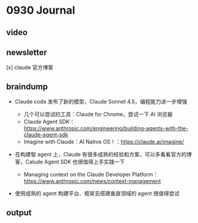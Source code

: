 # 0930 Journal

## video

## newsletter

[x] claude 官方博客

## braindump

- Claude code 发布了新的模型，Claude Sonnet 4.5，编程能力进一步增强

  - 几个可以尝试的工具：Claude for Chrome，尝试一下 AI 浏览器
  - Claude Agent SDK：https://www.anthropic.com/engineering/building-agents-with-the-claude-agent-sdk
  - Imagine with Claude：AI Native OS！：https://claude.ai/imagine/

- 在构建智 agent 上，Claude 有很多成熟的经验和方案，可以多看看官方的博客，Calude Agent SDK 也很值得上手实践一下

  - Managing context on the Claude Developer Platform：https://www.anthropic.com/news/context-management

- 使用成熟的 agent 构建平台、框架去搭建垂直领域的 agent 很值得尝试

## output
